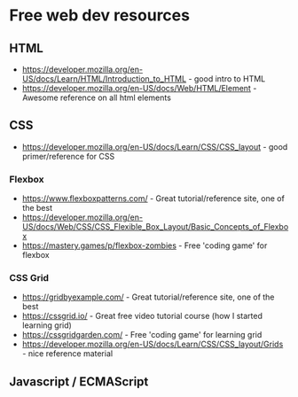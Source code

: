 # Free web dev resources 

## HTML

- https://developer.mozilla.org/en-US/docs/Learn/HTML/Introduction_to_HTML - good intro to HTML
- https://developer.mozilla.org/en-US/docs/Web/HTML/Element - Awesome reference on all html elements

## CSS

- https://developer.mozilla.org/en-US/docs/Learn/CSS/CSS_layout - good primer/reference for CSS

### Flexbox

- https://www.flexboxpatterns.com/ - Great tutorial/reference site, one of the best
- https://developer.mozilla.org/en-US/docs/Web/CSS/CSS_Flexible_Box_Layout/Basic_Concepts_of_Flexbox
- https://mastery.games/p/flexbox-zombies - Free 'coding game' for flexbox

### CSS Grid

- https://gridbyexample.com/ - Great tutorial/reference site, one of the best
- https://cssgrid.io/ - Great free video tutorial course (how I started learning grid)
- https://cssgridgarden.com/ - Free 'coding game' for learning grid
- https://developer.mozilla.org/en-US/docs/Learn/CSS/CSS_layout/Grids - nice reference material

## Javascript / ECMAScript
